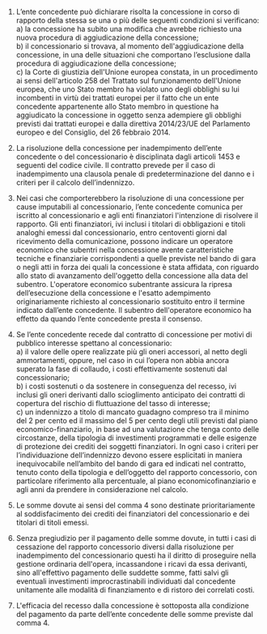 1. L’ente concedente può dichiarare risolta la concessione in corso di rapporto della stessa se una o più delle seguenti condizioni si verificano: <br>a) la concessione ha subito una modifica che avrebbe richiesto una nuova procedura di aggiudicazione della concessione; <br>b) il concessionario si trovava, al momento dell'aggiudicazione della concessione, in una delle situazioni che comportano l’esclusione dalla procedura di aggiudicazione della concessione; <br>c) la Corte di giustizia dell'Unione europea constata, in un procedimento ai sensi dell'articolo 258 del Trattato sul funzionamento dell'Unione europea, che uno Stato membro ha violato uno degli obblighi su lui incombenti in virtù dei trattati europei per il fatto che un ente concedente appartenente allo Stato membro in questione ha aggiudicato la concessione in oggetto senza adempiere gli obblighi previsti dai trattati europei e dalla direttiva 2014/23/UE del Parlamento europeo e del Consiglio, del 26 febbraio 2014.

2. La risoluzione della concessione per inadempimento dell’ente concedente o del concessionario è disciplinata dagli articoli 1453 e seguenti del codice civile. Il contratto prevede per il caso di inadempimento una clausola penale di predeterminazione del danno e i criteri per il calcolo dell’indennizzo. 

3. Nei casi che comporterebbero la risoluzione di una concessione per cause imputabili al concessionario, l’ente concedente comunica per iscritto al concessionario e agli enti finanziatori l'intenzione di risolvere il rapporto. Gli enti finanziatori, ivi inclusi i titolari di obbligazioni e titoli analoghi emessi dal concessionario, entro centoventi giorni dal ricevimento della comunicazione, possono indicare un operatore economico che subentri nella concessione avente caratteristiche tecniche e finanziarie corrispondenti a quelle previste nel bando di gara o negli atti in forza dei quali la concessione è stata affidata, con riguardo allo stato di avanzamento dell'oggetto della concessione alla data del subentro. L'operatore economico subentrante assicura la ripresa dell’esecuzione della concessione e l'esatto adempimento originariamente richiesto al concessionario sostituito entro il termine indicato dall’ente concedente. Il subentro dell'operatore economico ha effetto da quando l’ente concedente presta il consenso. 

4. Se l’ente concedente recede dal contratto di concessione per motivi di pubblico interesse spettano al concessionario: <br>a) il valore delle opere realizzate più gli oneri accessori, al netto degli ammortamenti, oppure, nel caso in cui l’opera non abbia ancora superato la fase di collaudo, i costi effettivamente sostenuti dal concessionario; <br>b) i costi sostenuti o da sostenere in conseguenza del recesso, ivi inclusi gli oneri derivanti dallo scioglimento anticipato dei contratti di copertura del rischio di fluttuazione del tasso di interesse; <br>c) un indennizzo a titolo di mancato guadagno compreso tra il minimo del 2 per cento ed il massimo del 5 per cento degli utili previsti dal piano economico-finanziario, in base ad una valutazione che tenga conto delle circostanze, della tipologia di investimenti programmati e delle esigenze di protezione dei crediti dei soggetti finanziatori. In ogni caso i criteri per l’individuazione dell’indennizzo devono essere esplicitati in maniera inequivocabile nell’ambito del bando di gara ed indicati nel contratto, tenuto conto della tipologia e dell’oggetto del rapporto concessorio, con particolare riferimento alla percentuale, al piano economicofinanziario e agli anni da prendere in considerazione nel calcolo. 

5. Le somme dovute ai sensi del comma 4 sono destinate prioritariamente al soddisfacimento dei crediti dei finanziatori del concessionario e dei titolari di titoli emessi. 

6. Senza pregiudizio per il pagamento delle somme dovute, in tutti i casi di cessazione del rapporto concessorio diversi dalla risoluzione per inadempimento del concessionario questi ha il diritto di proseguire nella gestione ordinaria dell'opera, incassandone i ricavi da essa derivanti, sino all'effettivo pagamento delle suddette somme, fatti salvi gli eventuali investimenti improcrastinabili individuati dal concedente unitamente alle modalità di finanziamento e di ristoro dei correlati costi.

7. L'efficacia del recesso dalla concessione è sottoposta alla condizione del pagamento da parte dell’ente concedente delle somme previste dal comma 4.
